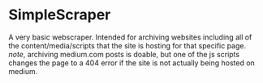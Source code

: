 # SimpleScraper
A very basic webscraper. Intended for archiving websites including all of the content/media/scripts that the site is hosting for that specific page. *note*, archiving medium.com posts is doable, but one of the js scripts changes the page to a 404 error if the site is not actually being hosted on medium.

